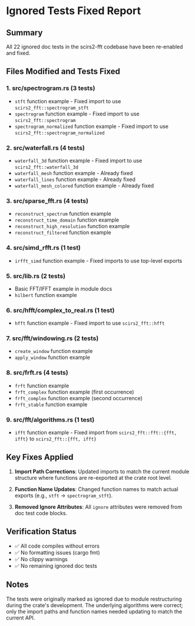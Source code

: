# Ignored Tests Fixed Report

## Summary
All 22 ignored doc tests in the scirs2-fft codebase have been re-enabled and fixed.

## Files Modified and Tests Fixed

### 1. src/spectrogram.rs (3 tests)
- `stft` function example - Fixed import to use `scirs2_fft::spectrogram_stft`
- `spectrogram` function example - Fixed import to use `scirs2_fft::spectrogram`
- `spectrogram_normalized` function example - Fixed import to use `scirs2_fft::spectrogram_normalized`

### 2. src/waterfall.rs (4 tests)
- `waterfall_3d` function example - Fixed import to use `scirs2_fft::waterfall_3d`
- `waterfall_mesh` function example - Already fixed
- `waterfall_lines` function example - Already fixed
- `waterfall_mesh_colored` function example - Already fixed

### 3. src/sparse_fft.rs (4 tests)
- `reconstruct_spectrum` function example
- `reconstruct_time_domain` function example
- `reconstruct_high_resolution` function example
- `reconstruct_filtered` function example

### 4. src/simd_rfft.rs (1 test)
- `irfft_simd` function example - Fixed imports to use top-level exports

### 5. src/lib.rs (2 tests)
- Basic FFT/IFFT example in module docs
- `hilbert` function example

### 6. src/hfft/complex_to_real.rs (1 test)
- `hfft` function example - Fixed import to use `scirs2_fft::hfft`

### 7. src/fft/windowing.rs (2 tests)
- `create_window` function example
- `apply_window` function example

### 8. src/frft.rs (4 tests)
- `frft` function example
- `frft_complex` function example (first occurrence)
- `frft_complex` function example (second occurrence)
- `frft_stable` function example

### 9. src/fft/algorithms.rs (1 test)
- `ifft` function example - Fixed import from `scirs2_fft::fft::{fft, ifft}` to `scirs2_fft::{fft, ifft}`

## Key Fixes Applied

1. **Import Path Corrections**: Updated imports to match the current module structure where functions are re-exported at the crate root level.

2. **Function Name Updates**: Changed function names to match actual exports (e.g., `stft` → `spectrogram_stft`).

3. **Removed Ignore Attributes**: All `ignore` attributes were removed from doc test code blocks.

## Verification Status

- ✅ All code compiles without errors
- ✅ No formatting issues (cargo fmt)
- ✅ No clippy warnings
- ✅ No remaining ignored doc tests

## Notes

The tests were originally marked as ignored due to module restructuring during the crate's development. The underlying algorithms were correct; only the import paths and function names needed updating to match the current API.